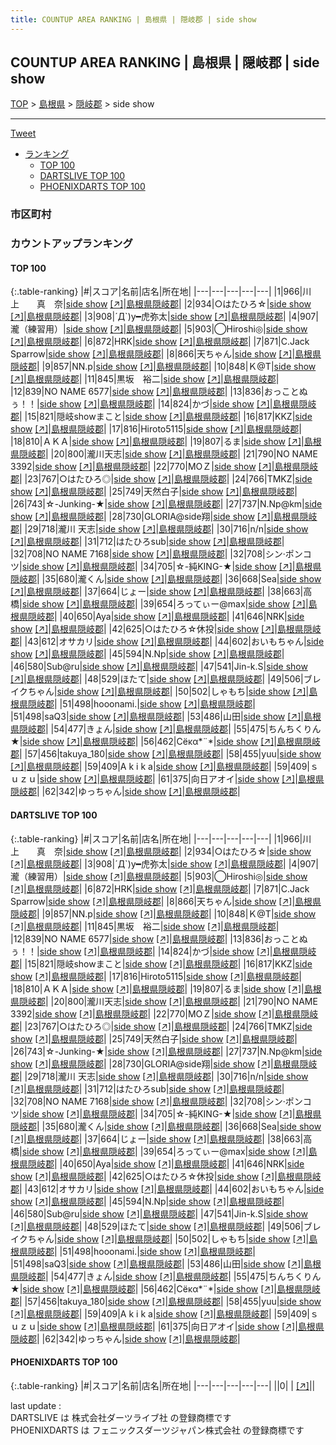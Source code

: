```yaml
---
title: COUNTUP AREA RANKING | 島根県 | 隠岐郡 | side show
---
```

## COUNTUP AREA RANKING | 島根県 | 隠岐郡 | side show

[TOP](/darts/rank/) > [島根県](/darts/rank/島根県/) > [隠岐郡](/darts/rank/島根県/隠岐郡/) > side show

___

<a href="https://twitter.com/share?ref_src=twsrc%5Etfw" data-text="COUNTUP AREA RANKING | 島根県隠岐郡side show" class="twitter-share-button" data-hashtags="DARTSLIVE,PHOENIXDARTS,darts,ダーツ" data-show-count="false">Tweet</a>

* [ランキング](#カウントアップランキング)
    * [TOP 100](#top-100)
    * [DARTSLIVE TOP 100](#dartslive-top-100)
    * [PHOENIXDARTS TOP 100](#phoenixdarts-top-100)

### 市区町村

<ul>

</ul>

### カウントアップランキング

#### TOP 100



{:.table-ranking}
|#|スコア|名前|店名|所在地|
|---|---|---|---|---|
|1|966|<span class="rank-name-dl">川　上　　真　奈</span>|<a href="/darts/rank/shops/af23e2fb48ed30c1790ab824ce8730e5.html">side show</a> <a href="https://search.dartslive.com/jp/shop/af23e2fb48ed30c1790ab824ce8730e5">[↗]</a>|<a href="/darts/rank/島根県/隠岐郡">島根県隠岐郡</a>|
|2|934|<span class="rank-name-dl">○はたひろ☆</span>|<a href="/darts/rank/shops/af23e2fb48ed30c1790ab824ce8730e5.html">side show</a> <a href="https://search.dartslive.com/jp/shop/af23e2fb48ed30c1790ab824ce8730e5">[↗]</a>|<a href="/darts/rank/島根県/隠岐郡">島根県隠岐郡</a>|
|3|908|<span class="rank-name-dl">´Д`)y━虎弥太</span>|<a href="/darts/rank/shops/af23e2fb48ed30c1790ab824ce8730e5.html">side show</a> <a href="https://search.dartslive.com/jp/shop/af23e2fb48ed30c1790ab824ce8730e5">[↗]</a>|<a href="/darts/rank/島根県/隠岐郡">島根県隠岐郡</a>|
|4|907|<span class="rank-name-dl">瀧（練習用）</span>|<a href="/darts/rank/shops/af23e2fb48ed30c1790ab824ce8730e5.html">side show</a> <a href="https://search.dartslive.com/jp/shop/af23e2fb48ed30c1790ab824ce8730e5">[↗]</a>|<a href="/darts/rank/島根県/隠岐郡">島根県隠岐郡</a>|
|5|903|<span class="rank-name-dl">◯Hiroshi◎</span>|<a href="/darts/rank/shops/af23e2fb48ed30c1790ab824ce8730e5.html">side show</a> <a href="https://search.dartslive.com/jp/shop/af23e2fb48ed30c1790ab824ce8730e5">[↗]</a>|<a href="/darts/rank/島根県/隠岐郡">島根県隠岐郡</a>|
|6|872|<span class="rank-name-dl">HRK</span>|<a href="/darts/rank/shops/af23e2fb48ed30c1790ab824ce8730e5.html">side show</a> <a href="https://search.dartslive.com/jp/shop/af23e2fb48ed30c1790ab824ce8730e5">[↗]</a>|<a href="/darts/rank/島根県/隠岐郡">島根県隠岐郡</a>|
|7|871|<span class="rank-name-dl">C.Jack Sparrow</span>|<a href="/darts/rank/shops/af23e2fb48ed30c1790ab824ce8730e5.html">side show</a> <a href="https://search.dartslive.com/jp/shop/af23e2fb48ed30c1790ab824ce8730e5">[↗]</a>|<a href="/darts/rank/島根県/隠岐郡">島根県隠岐郡</a>|
|8|866|<span class="rank-name-dl">天ちゃん</span>|<a href="/darts/rank/shops/af23e2fb48ed30c1790ab824ce8730e5.html">side show</a> <a href="https://search.dartslive.com/jp/shop/af23e2fb48ed30c1790ab824ce8730e5">[↗]</a>|<a href="/darts/rank/島根県/隠岐郡">島根県隠岐郡</a>|
|9|857|<span class="rank-name-dl">NN.p</span>|<a href="/darts/rank/shops/af23e2fb48ed30c1790ab824ce8730e5.html">side show</a> <a href="https://search.dartslive.com/jp/shop/af23e2fb48ed30c1790ab824ce8730e5">[↗]</a>|<a href="/darts/rank/島根県/隠岐郡">島根県隠岐郡</a>|
|10|848|<span class="rank-name-dl">Ｋ@T</span>|<a href="/darts/rank/shops/af23e2fb48ed30c1790ab824ce8730e5.html">side show</a> <a href="https://search.dartslive.com/jp/shop/af23e2fb48ed30c1790ab824ce8730e5">[↗]</a>|<a href="/darts/rank/島根県/隠岐郡">島根県隠岐郡</a>|
|11|845|<span class="rank-name-dl">黒坂　裕二</span>|<a href="/darts/rank/shops/af23e2fb48ed30c1790ab824ce8730e5.html">side show</a> <a href="https://search.dartslive.com/jp/shop/af23e2fb48ed30c1790ab824ce8730e5">[↗]</a>|<a href="/darts/rank/島根県/隠岐郡">島根県隠岐郡</a>|
|12|839|<span class="rank-name-dl">NO NAME 6577</span>|<a href="/darts/rank/shops/af23e2fb48ed30c1790ab824ce8730e5.html">side show</a> <a href="https://search.dartslive.com/jp/shop/af23e2fb48ed30c1790ab824ce8730e5">[↗]</a>|<a href="/darts/rank/島根県/隠岐郡">島根県隠岐郡</a>|
|13|836|<span class="rank-name-dl">おっことぬぅ！！</span>|<a href="/darts/rank/shops/af23e2fb48ed30c1790ab824ce8730e5.html">side show</a> <a href="https://search.dartslive.com/jp/shop/af23e2fb48ed30c1790ab824ce8730e5">[↗]</a>|<a href="/darts/rank/島根県/隠岐郡">島根県隠岐郡</a>|
|14|824|<span class="rank-name-dl">かづ</span>|<a href="/darts/rank/shops/af23e2fb48ed30c1790ab824ce8730e5.html">side show</a> <a href="https://search.dartslive.com/jp/shop/af23e2fb48ed30c1790ab824ce8730e5">[↗]</a>|<a href="/darts/rank/島根県/隠岐郡">島根県隠岐郡</a>|
|15|821|<span class="rank-name-dl">隠岐showまこと</span>|<a href="/darts/rank/shops/af23e2fb48ed30c1790ab824ce8730e5.html">side show</a> <a href="https://search.dartslive.com/jp/shop/af23e2fb48ed30c1790ab824ce8730e5">[↗]</a>|<a href="/darts/rank/島根県/隠岐郡">島根県隠岐郡</a>|
|16|817|<span class="rank-name-dl">KKZ</span>|<a href="/darts/rank/shops/af23e2fb48ed30c1790ab824ce8730e5.html">side show</a> <a href="https://search.dartslive.com/jp/shop/af23e2fb48ed30c1790ab824ce8730e5">[↗]</a>|<a href="/darts/rank/島根県/隠岐郡">島根県隠岐郡</a>|
|17|816|<span class="rank-name-dl">Hiroto5115</span>|<a href="/darts/rank/shops/af23e2fb48ed30c1790ab824ce8730e5.html">side show</a> <a href="https://search.dartslive.com/jp/shop/af23e2fb48ed30c1790ab824ce8730e5">[↗]</a>|<a href="/darts/rank/島根県/隠岐郡">島根県隠岐郡</a>|
|18|810|<span class="rank-name-dl">ＡＫＡ</span>|<a href="/darts/rank/shops/af23e2fb48ed30c1790ab824ce8730e5.html">side show</a> <a href="https://search.dartslive.com/jp/shop/af23e2fb48ed30c1790ab824ce8730e5">[↗]</a>|<a href="/darts/rank/島根県/隠岐郡">島根県隠岐郡</a>|
|19|807|<span class="rank-name-dl">るま</span>|<a href="/darts/rank/shops/af23e2fb48ed30c1790ab824ce8730e5.html">side show</a> <a href="https://search.dartslive.com/jp/shop/af23e2fb48ed30c1790ab824ce8730e5">[↗]</a>|<a href="/darts/rank/島根県/隠岐郡">島根県隠岐郡</a>|
|20|800|<span class="rank-name-dl">瀧川天志</span>|<a href="/darts/rank/shops/af23e2fb48ed30c1790ab824ce8730e5.html">side show</a> <a href="https://search.dartslive.com/jp/shop/af23e2fb48ed30c1790ab824ce8730e5">[↗]</a>|<a href="/darts/rank/島根県/隠岐郡">島根県隠岐郡</a>|
|21|790|<span class="rank-name-dl">NO NAME 3392</span>|<a href="/darts/rank/shops/af23e2fb48ed30c1790ab824ce8730e5.html">side show</a> <a href="https://search.dartslive.com/jp/shop/af23e2fb48ed30c1790ab824ce8730e5">[↗]</a>|<a href="/darts/rank/島根県/隠岐郡">島根県隠岐郡</a>|
|22|770|<span class="rank-name-dl">MOＺ</span>|<a href="/darts/rank/shops/af23e2fb48ed30c1790ab824ce8730e5.html">side show</a> <a href="https://search.dartslive.com/jp/shop/af23e2fb48ed30c1790ab824ce8730e5">[↗]</a>|<a href="/darts/rank/島根県/隠岐郡">島根県隠岐郡</a>|
|23|767|<span class="rank-name-dl">○はたひろ◎</span>|<a href="/darts/rank/shops/af23e2fb48ed30c1790ab824ce8730e5.html">side show</a> <a href="https://search.dartslive.com/jp/shop/af23e2fb48ed30c1790ab824ce8730e5">[↗]</a>|<a href="/darts/rank/島根県/隠岐郡">島根県隠岐郡</a>|
|24|766|<span class="rank-name-dl">TMKZ</span>|<a href="/darts/rank/shops/af23e2fb48ed30c1790ab824ce8730e5.html">side show</a> <a href="https://search.dartslive.com/jp/shop/af23e2fb48ed30c1790ab824ce8730e5">[↗]</a>|<a href="/darts/rank/島根県/隠岐郡">島根県隠岐郡</a>|
|25|749|<span class="rank-name-dl">天然白子</span>|<a href="/darts/rank/shops/af23e2fb48ed30c1790ab824ce8730e5.html">side show</a> <a href="https://search.dartslive.com/jp/shop/af23e2fb48ed30c1790ab824ce8730e5">[↗]</a>|<a href="/darts/rank/島根県/隠岐郡">島根県隠岐郡</a>|
|26|743|<span class="rank-name-dl">☆-Junking-★</span>|<a href="/darts/rank/shops/af23e2fb48ed30c1790ab824ce8730e5.html">side show</a> <a href="https://search.dartslive.com/jp/shop/af23e2fb48ed30c1790ab824ce8730e5">[↗]</a>|<a href="/darts/rank/島根県/隠岐郡">島根県隠岐郡</a>|
|27|737|<span class="rank-name-dl">N.Np@km</span>|<a href="/darts/rank/shops/af23e2fb48ed30c1790ab824ce8730e5.html">side show</a> <a href="https://search.dartslive.com/jp/shop/af23e2fb48ed30c1790ab824ce8730e5">[↗]</a>|<a href="/darts/rank/島根県/隠岐郡">島根県隠岐郡</a>|
|28|730|<span class="rank-name-dl">GLORIA@side翔</span>|<a href="/darts/rank/shops/af23e2fb48ed30c1790ab824ce8730e5.html">side show</a> <a href="https://search.dartslive.com/jp/shop/af23e2fb48ed30c1790ab824ce8730e5">[↗]</a>|<a href="/darts/rank/島根県/隠岐郡">島根県隠岐郡</a>|
|29|718|<span class="rank-name-dl">瀧川 天志</span>|<a href="/darts/rank/shops/af23e2fb48ed30c1790ab824ce8730e5.html">side show</a> <a href="https://search.dartslive.com/jp/shop/af23e2fb48ed30c1790ab824ce8730e5">[↗]</a>|<a href="/darts/rank/島根県/隠岐郡">島根県隠岐郡</a>|
|30|716|<span class="rank-name-dl">n/n</span>|<a href="/darts/rank/shops/af23e2fb48ed30c1790ab824ce8730e5.html">side show</a> <a href="https://search.dartslive.com/jp/shop/af23e2fb48ed30c1790ab824ce8730e5">[↗]</a>|<a href="/darts/rank/島根県/隠岐郡">島根県隠岐郡</a>|
|31|712|<span class="rank-name-dl">はたひろsub</span>|<a href="/darts/rank/shops/af23e2fb48ed30c1790ab824ce8730e5.html">side show</a> <a href="https://search.dartslive.com/jp/shop/af23e2fb48ed30c1790ab824ce8730e5">[↗]</a>|<a href="/darts/rank/島根県/隠岐郡">島根県隠岐郡</a>|
|32|708|<span class="rank-name-dl">NO NAME 7168</span>|<a href="/darts/rank/shops/af23e2fb48ed30c1790ab824ce8730e5.html">side show</a> <a href="https://search.dartslive.com/jp/shop/af23e2fb48ed30c1790ab824ce8730e5">[↗]</a>|<a href="/darts/rank/島根県/隠岐郡">島根県隠岐郡</a>|
|32|708|<span class="rank-name-dl">シン·ポンコツ</span>|<a href="/darts/rank/shops/af23e2fb48ed30c1790ab824ce8730e5.html">side show</a> <a href="https://search.dartslive.com/jp/shop/af23e2fb48ed30c1790ab824ce8730e5">[↗]</a>|<a href="/darts/rank/島根県/隠岐郡">島根県隠岐郡</a>|
|34|705|<span class="rank-name-dl">☆-純KING-★</span>|<a href="/darts/rank/shops/af23e2fb48ed30c1790ab824ce8730e5.html">side show</a> <a href="https://search.dartslive.com/jp/shop/af23e2fb48ed30c1790ab824ce8730e5">[↗]</a>|<a href="/darts/rank/島根県/隠岐郡">島根県隠岐郡</a>|
|35|680|<span class="rank-name-dl">瀧くん</span>|<a href="/darts/rank/shops/af23e2fb48ed30c1790ab824ce8730e5.html">side show</a> <a href="https://search.dartslive.com/jp/shop/af23e2fb48ed30c1790ab824ce8730e5">[↗]</a>|<a href="/darts/rank/島根県/隠岐郡">島根県隠岐郡</a>|
|36|668|<span class="rank-name-dl">Sea</span>|<a href="/darts/rank/shops/af23e2fb48ed30c1790ab824ce8730e5.html">side show</a> <a href="https://search.dartslive.com/jp/shop/af23e2fb48ed30c1790ab824ce8730e5">[↗]</a>|<a href="/darts/rank/島根県/隠岐郡">島根県隠岐郡</a>|
|37|664|<span class="rank-name-dl">じょー</span>|<a href="/darts/rank/shops/af23e2fb48ed30c1790ab824ce8730e5.html">side show</a> <a href="https://search.dartslive.com/jp/shop/af23e2fb48ed30c1790ab824ce8730e5">[↗]</a>|<a href="/darts/rank/島根県/隠岐郡">島根県隠岐郡</a>|
|38|663|<span class="rank-name-dl">高橋</span>|<a href="/darts/rank/shops/af23e2fb48ed30c1790ab824ce8730e5.html">side show</a> <a href="https://search.dartslive.com/jp/shop/af23e2fb48ed30c1790ab824ce8730e5">[↗]</a>|<a href="/darts/rank/島根県/隠岐郡">島根県隠岐郡</a>|
|39|654|<span class="rank-name-dl">ろってぃー@max</span>|<a href="/darts/rank/shops/af23e2fb48ed30c1790ab824ce8730e5.html">side show</a> <a href="https://search.dartslive.com/jp/shop/af23e2fb48ed30c1790ab824ce8730e5">[↗]</a>|<a href="/darts/rank/島根県/隠岐郡">島根県隠岐郡</a>|
|40|650|<span class="rank-name-dl">Aya</span>|<a href="/darts/rank/shops/af23e2fb48ed30c1790ab824ce8730e5.html">side show</a> <a href="https://search.dartslive.com/jp/shop/af23e2fb48ed30c1790ab824ce8730e5">[↗]</a>|<a href="/darts/rank/島根県/隠岐郡">島根県隠岐郡</a>|
|41|646|<span class="rank-name-dl">NRK</span>|<a href="/darts/rank/shops/af23e2fb48ed30c1790ab824ce8730e5.html">side show</a> <a href="https://search.dartslive.com/jp/shop/af23e2fb48ed30c1790ab824ce8730e5">[↗]</a>|<a href="/darts/rank/島根県/隠岐郡">島根県隠岐郡</a>|
|42|625|<span class="rank-name-dl">○はたひろ☆休投</span>|<a href="/darts/rank/shops/af23e2fb48ed30c1790ab824ce8730e5.html">side show</a> <a href="https://search.dartslive.com/jp/shop/af23e2fb48ed30c1790ab824ce8730e5">[↗]</a>|<a href="/darts/rank/島根県/隠岐郡">島根県隠岐郡</a>|
|43|612|<span class="rank-name-dl">オサカリ</span>|<a href="/darts/rank/shops/af23e2fb48ed30c1790ab824ce8730e5.html">side show</a> <a href="https://search.dartslive.com/jp/shop/af23e2fb48ed30c1790ab824ce8730e5">[↗]</a>|<a href="/darts/rank/島根県/隠岐郡">島根県隠岐郡</a>|
|44|602|<span class="rank-name-dl">おいもちゃん</span>|<a href="/darts/rank/shops/af23e2fb48ed30c1790ab824ce8730e5.html">side show</a> <a href="https://search.dartslive.com/jp/shop/af23e2fb48ed30c1790ab824ce8730e5">[↗]</a>|<a href="/darts/rank/島根県/隠岐郡">島根県隠岐郡</a>|
|45|594|<span class="rank-name-dl">N.Np</span>|<a href="/darts/rank/shops/af23e2fb48ed30c1790ab824ce8730e5.html">side show</a> <a href="https://search.dartslive.com/jp/shop/af23e2fb48ed30c1790ab824ce8730e5">[↗]</a>|<a href="/darts/rank/島根県/隠岐郡">島根県隠岐郡</a>|
|46|580|<span class="rank-name-dl">Sub@ru</span>|<a href="/darts/rank/shops/af23e2fb48ed30c1790ab824ce8730e5.html">side show</a> <a href="https://search.dartslive.com/jp/shop/af23e2fb48ed30c1790ab824ce8730e5">[↗]</a>|<a href="/darts/rank/島根県/隠岐郡">島根県隠岐郡</a>|
|47|541|<span class="rank-name-dl">Jin-k.S</span>|<a href="/darts/rank/shops/af23e2fb48ed30c1790ab824ce8730e5.html">side show</a> <a href="https://search.dartslive.com/jp/shop/af23e2fb48ed30c1790ab824ce8730e5">[↗]</a>|<a href="/darts/rank/島根県/隠岐郡">島根県隠岐郡</a>|
|48|529|<span class="rank-name-dl">ほたて</span>|<a href="/darts/rank/shops/af23e2fb48ed30c1790ab824ce8730e5.html">side show</a> <a href="https://search.dartslive.com/jp/shop/af23e2fb48ed30c1790ab824ce8730e5">[↗]</a>|<a href="/darts/rank/島根県/隠岐郡">島根県隠岐郡</a>|
|49|506|<span class="rank-name-dl">ブレイクちゃん</span>|<a href="/darts/rank/shops/af23e2fb48ed30c1790ab824ce8730e5.html">side show</a> <a href="https://search.dartslive.com/jp/shop/af23e2fb48ed30c1790ab824ce8730e5">[↗]</a>|<a href="/darts/rank/島根県/隠岐郡">島根県隠岐郡</a>|
|50|502|<span class="rank-name-dl">しゃもち</span>|<a href="/darts/rank/shops/af23e2fb48ed30c1790ab824ce8730e5.html">side show</a> <a href="https://search.dartslive.com/jp/shop/af23e2fb48ed30c1790ab824ce8730e5">[↗]</a>|<a href="/darts/rank/島根県/隠岐郡">島根県隠岐郡</a>|
|51|498|<span class="rank-name-dl">hooonami.</span>|<a href="/darts/rank/shops/af23e2fb48ed30c1790ab824ce8730e5.html">side show</a> <a href="https://search.dartslive.com/jp/shop/af23e2fb48ed30c1790ab824ce8730e5">[↗]</a>|<a href="/darts/rank/島根県/隠岐郡">島根県隠岐郡</a>|
|51|498|<span class="rank-name-dl">saQ3</span>|<a href="/darts/rank/shops/af23e2fb48ed30c1790ab824ce8730e5.html">side show</a> <a href="https://search.dartslive.com/jp/shop/af23e2fb48ed30c1790ab824ce8730e5">[↗]</a>|<a href="/darts/rank/島根県/隠岐郡">島根県隠岐郡</a>|
|53|486|<span class="rank-name-dl">山田</span>|<a href="/darts/rank/shops/af23e2fb48ed30c1790ab824ce8730e5.html">side show</a> <a href="https://search.dartslive.com/jp/shop/af23e2fb48ed30c1790ab824ce8730e5">[↗]</a>|<a href="/darts/rank/島根県/隠岐郡">島根県隠岐郡</a>|
|54|477|<span class="rank-name-dl">きょん</span>|<a href="/darts/rank/shops/af23e2fb48ed30c1790ab824ce8730e5.html">side show</a> <a href="https://search.dartslive.com/jp/shop/af23e2fb48ed30c1790ab824ce8730e5">[↗]</a>|<a href="/darts/rank/島根県/隠岐郡">島根県隠岐郡</a>|
|55|475|<span class="rank-name-dl">ちんちくりん★</span>|<a href="/darts/rank/shops/af23e2fb48ed30c1790ab824ce8730e5.html">side show</a> <a href="https://search.dartslive.com/jp/shop/af23e2fb48ed30c1790ab824ce8730e5">[↗]</a>|<a href="/darts/rank/島根県/隠岐郡">島根県隠岐郡</a>|
|56|462|<span class="rank-name-dl">Сёκα*¨*</span>|<a href="/darts/rank/shops/af23e2fb48ed30c1790ab824ce8730e5.html">side show</a> <a href="https://search.dartslive.com/jp/shop/af23e2fb48ed30c1790ab824ce8730e5">[↗]</a>|<a href="/darts/rank/島根県/隠岐郡">島根県隠岐郡</a>|
|57|456|<span class="rank-name-dl">takuya_180</span>|<a href="/darts/rank/shops/af23e2fb48ed30c1790ab824ce8730e5.html">side show</a> <a href="https://search.dartslive.com/jp/shop/af23e2fb48ed30c1790ab824ce8730e5">[↗]</a>|<a href="/darts/rank/島根県/隠岐郡">島根県隠岐郡</a>|
|58|455|<span class="rank-name-dl">yuu</span>|<a href="/darts/rank/shops/af23e2fb48ed30c1790ab824ce8730e5.html">side show</a> <a href="https://search.dartslive.com/jp/shop/af23e2fb48ed30c1790ab824ce8730e5">[↗]</a>|<a href="/darts/rank/島根県/隠岐郡">島根県隠岐郡</a>|
|59|409|<span class="rank-name-dl">A k i k a</span>|<a href="/darts/rank/shops/af23e2fb48ed30c1790ab824ce8730e5.html">side show</a> <a href="https://search.dartslive.com/jp/shop/af23e2fb48ed30c1790ab824ce8730e5">[↗]</a>|<a href="/darts/rank/島根県/隠岐郡">島根県隠岐郡</a>|
|59|409|<span class="rank-name-dl">ｓｕｚｕ</span>|<a href="/darts/rank/shops/af23e2fb48ed30c1790ab824ce8730e5.html">side show</a> <a href="https://search.dartslive.com/jp/shop/af23e2fb48ed30c1790ab824ce8730e5">[↗]</a>|<a href="/darts/rank/島根県/隠岐郡">島根県隠岐郡</a>|
|61|375|<span class="rank-name-dl">向日アオイ</span>|<a href="/darts/rank/shops/af23e2fb48ed30c1790ab824ce8730e5.html">side show</a> <a href="https://search.dartslive.com/jp/shop/af23e2fb48ed30c1790ab824ce8730e5">[↗]</a>|<a href="/darts/rank/島根県/隠岐郡">島根県隠岐郡</a>|
|62|342|<span class="rank-name-dl">ゆっちゃん</span>|<a href="/darts/rank/shops/af23e2fb48ed30c1790ab824ce8730e5.html">side show</a> <a href="https://search.dartslive.com/jp/shop/af23e2fb48ed30c1790ab824ce8730e5">[↗]</a>|<a href="/darts/rank/島根県/隠岐郡">島根県隠岐郡</a>|


#### DARTSLIVE TOP 100



{:.table-ranking}
|#|スコア|名前|店名|所在地|
|---|---|---|---|---|
|1|966|<span class="rank-name-dl">川　上　　真　奈</span>|<a href="/darts/rank/shops/af23e2fb48ed30c1790ab824ce8730e5.html">side show</a> <a href="https://search.dartslive.com/jp/shop/af23e2fb48ed30c1790ab824ce8730e5">[↗]</a>|<a href="/darts/rank/島根県/隠岐郡">島根県隠岐郡</a>|
|2|934|<span class="rank-name-dl">○はたひろ☆</span>|<a href="/darts/rank/shops/af23e2fb48ed30c1790ab824ce8730e5.html">side show</a> <a href="https://search.dartslive.com/jp/shop/af23e2fb48ed30c1790ab824ce8730e5">[↗]</a>|<a href="/darts/rank/島根県/隠岐郡">島根県隠岐郡</a>|
|3|908|<span class="rank-name-dl">´Д`)y━虎弥太</span>|<a href="/darts/rank/shops/af23e2fb48ed30c1790ab824ce8730e5.html">side show</a> <a href="https://search.dartslive.com/jp/shop/af23e2fb48ed30c1790ab824ce8730e5">[↗]</a>|<a href="/darts/rank/島根県/隠岐郡">島根県隠岐郡</a>|
|4|907|<span class="rank-name-dl">瀧（練習用）</span>|<a href="/darts/rank/shops/af23e2fb48ed30c1790ab824ce8730e5.html">side show</a> <a href="https://search.dartslive.com/jp/shop/af23e2fb48ed30c1790ab824ce8730e5">[↗]</a>|<a href="/darts/rank/島根県/隠岐郡">島根県隠岐郡</a>|
|5|903|<span class="rank-name-dl">◯Hiroshi◎</span>|<a href="/darts/rank/shops/af23e2fb48ed30c1790ab824ce8730e5.html">side show</a> <a href="https://search.dartslive.com/jp/shop/af23e2fb48ed30c1790ab824ce8730e5">[↗]</a>|<a href="/darts/rank/島根県/隠岐郡">島根県隠岐郡</a>|
|6|872|<span class="rank-name-dl">HRK</span>|<a href="/darts/rank/shops/af23e2fb48ed30c1790ab824ce8730e5.html">side show</a> <a href="https://search.dartslive.com/jp/shop/af23e2fb48ed30c1790ab824ce8730e5">[↗]</a>|<a href="/darts/rank/島根県/隠岐郡">島根県隠岐郡</a>|
|7|871|<span class="rank-name-dl">C.Jack Sparrow</span>|<a href="/darts/rank/shops/af23e2fb48ed30c1790ab824ce8730e5.html">side show</a> <a href="https://search.dartslive.com/jp/shop/af23e2fb48ed30c1790ab824ce8730e5">[↗]</a>|<a href="/darts/rank/島根県/隠岐郡">島根県隠岐郡</a>|
|8|866|<span class="rank-name-dl">天ちゃん</span>|<a href="/darts/rank/shops/af23e2fb48ed30c1790ab824ce8730e5.html">side show</a> <a href="https://search.dartslive.com/jp/shop/af23e2fb48ed30c1790ab824ce8730e5">[↗]</a>|<a href="/darts/rank/島根県/隠岐郡">島根県隠岐郡</a>|
|9|857|<span class="rank-name-dl">NN.p</span>|<a href="/darts/rank/shops/af23e2fb48ed30c1790ab824ce8730e5.html">side show</a> <a href="https://search.dartslive.com/jp/shop/af23e2fb48ed30c1790ab824ce8730e5">[↗]</a>|<a href="/darts/rank/島根県/隠岐郡">島根県隠岐郡</a>|
|10|848|<span class="rank-name-dl">Ｋ@T</span>|<a href="/darts/rank/shops/af23e2fb48ed30c1790ab824ce8730e5.html">side show</a> <a href="https://search.dartslive.com/jp/shop/af23e2fb48ed30c1790ab824ce8730e5">[↗]</a>|<a href="/darts/rank/島根県/隠岐郡">島根県隠岐郡</a>|
|11|845|<span class="rank-name-dl">黒坂　裕二</span>|<a href="/darts/rank/shops/af23e2fb48ed30c1790ab824ce8730e5.html">side show</a> <a href="https://search.dartslive.com/jp/shop/af23e2fb48ed30c1790ab824ce8730e5">[↗]</a>|<a href="/darts/rank/島根県/隠岐郡">島根県隠岐郡</a>|
|12|839|<span class="rank-name-dl">NO NAME 6577</span>|<a href="/darts/rank/shops/af23e2fb48ed30c1790ab824ce8730e5.html">side show</a> <a href="https://search.dartslive.com/jp/shop/af23e2fb48ed30c1790ab824ce8730e5">[↗]</a>|<a href="/darts/rank/島根県/隠岐郡">島根県隠岐郡</a>|
|13|836|<span class="rank-name-dl">おっことぬぅ！！</span>|<a href="/darts/rank/shops/af23e2fb48ed30c1790ab824ce8730e5.html">side show</a> <a href="https://search.dartslive.com/jp/shop/af23e2fb48ed30c1790ab824ce8730e5">[↗]</a>|<a href="/darts/rank/島根県/隠岐郡">島根県隠岐郡</a>|
|14|824|<span class="rank-name-dl">かづ</span>|<a href="/darts/rank/shops/af23e2fb48ed30c1790ab824ce8730e5.html">side show</a> <a href="https://search.dartslive.com/jp/shop/af23e2fb48ed30c1790ab824ce8730e5">[↗]</a>|<a href="/darts/rank/島根県/隠岐郡">島根県隠岐郡</a>|
|15|821|<span class="rank-name-dl">隠岐showまこと</span>|<a href="/darts/rank/shops/af23e2fb48ed30c1790ab824ce8730e5.html">side show</a> <a href="https://search.dartslive.com/jp/shop/af23e2fb48ed30c1790ab824ce8730e5">[↗]</a>|<a href="/darts/rank/島根県/隠岐郡">島根県隠岐郡</a>|
|16|817|<span class="rank-name-dl">KKZ</span>|<a href="/darts/rank/shops/af23e2fb48ed30c1790ab824ce8730e5.html">side show</a> <a href="https://search.dartslive.com/jp/shop/af23e2fb48ed30c1790ab824ce8730e5">[↗]</a>|<a href="/darts/rank/島根県/隠岐郡">島根県隠岐郡</a>|
|17|816|<span class="rank-name-dl">Hiroto5115</span>|<a href="/darts/rank/shops/af23e2fb48ed30c1790ab824ce8730e5.html">side show</a> <a href="https://search.dartslive.com/jp/shop/af23e2fb48ed30c1790ab824ce8730e5">[↗]</a>|<a href="/darts/rank/島根県/隠岐郡">島根県隠岐郡</a>|
|18|810|<span class="rank-name-dl">ＡＫＡ</span>|<a href="/darts/rank/shops/af23e2fb48ed30c1790ab824ce8730e5.html">side show</a> <a href="https://search.dartslive.com/jp/shop/af23e2fb48ed30c1790ab824ce8730e5">[↗]</a>|<a href="/darts/rank/島根県/隠岐郡">島根県隠岐郡</a>|
|19|807|<span class="rank-name-dl">るま</span>|<a href="/darts/rank/shops/af23e2fb48ed30c1790ab824ce8730e5.html">side show</a> <a href="https://search.dartslive.com/jp/shop/af23e2fb48ed30c1790ab824ce8730e5">[↗]</a>|<a href="/darts/rank/島根県/隠岐郡">島根県隠岐郡</a>|
|20|800|<span class="rank-name-dl">瀧川天志</span>|<a href="/darts/rank/shops/af23e2fb48ed30c1790ab824ce8730e5.html">side show</a> <a href="https://search.dartslive.com/jp/shop/af23e2fb48ed30c1790ab824ce8730e5">[↗]</a>|<a href="/darts/rank/島根県/隠岐郡">島根県隠岐郡</a>|
|21|790|<span class="rank-name-dl">NO NAME 3392</span>|<a href="/darts/rank/shops/af23e2fb48ed30c1790ab824ce8730e5.html">side show</a> <a href="https://search.dartslive.com/jp/shop/af23e2fb48ed30c1790ab824ce8730e5">[↗]</a>|<a href="/darts/rank/島根県/隠岐郡">島根県隠岐郡</a>|
|22|770|<span class="rank-name-dl">MOＺ</span>|<a href="/darts/rank/shops/af23e2fb48ed30c1790ab824ce8730e5.html">side show</a> <a href="https://search.dartslive.com/jp/shop/af23e2fb48ed30c1790ab824ce8730e5">[↗]</a>|<a href="/darts/rank/島根県/隠岐郡">島根県隠岐郡</a>|
|23|767|<span class="rank-name-dl">○はたひろ◎</span>|<a href="/darts/rank/shops/af23e2fb48ed30c1790ab824ce8730e5.html">side show</a> <a href="https://search.dartslive.com/jp/shop/af23e2fb48ed30c1790ab824ce8730e5">[↗]</a>|<a href="/darts/rank/島根県/隠岐郡">島根県隠岐郡</a>|
|24|766|<span class="rank-name-dl">TMKZ</span>|<a href="/darts/rank/shops/af23e2fb48ed30c1790ab824ce8730e5.html">side show</a> <a href="https://search.dartslive.com/jp/shop/af23e2fb48ed30c1790ab824ce8730e5">[↗]</a>|<a href="/darts/rank/島根県/隠岐郡">島根県隠岐郡</a>|
|25|749|<span class="rank-name-dl">天然白子</span>|<a href="/darts/rank/shops/af23e2fb48ed30c1790ab824ce8730e5.html">side show</a> <a href="https://search.dartslive.com/jp/shop/af23e2fb48ed30c1790ab824ce8730e5">[↗]</a>|<a href="/darts/rank/島根県/隠岐郡">島根県隠岐郡</a>|
|26|743|<span class="rank-name-dl">☆-Junking-★</span>|<a href="/darts/rank/shops/af23e2fb48ed30c1790ab824ce8730e5.html">side show</a> <a href="https://search.dartslive.com/jp/shop/af23e2fb48ed30c1790ab824ce8730e5">[↗]</a>|<a href="/darts/rank/島根県/隠岐郡">島根県隠岐郡</a>|
|27|737|<span class="rank-name-dl">N.Np@km</span>|<a href="/darts/rank/shops/af23e2fb48ed30c1790ab824ce8730e5.html">side show</a> <a href="https://search.dartslive.com/jp/shop/af23e2fb48ed30c1790ab824ce8730e5">[↗]</a>|<a href="/darts/rank/島根県/隠岐郡">島根県隠岐郡</a>|
|28|730|<span class="rank-name-dl">GLORIA@side翔</span>|<a href="/darts/rank/shops/af23e2fb48ed30c1790ab824ce8730e5.html">side show</a> <a href="https://search.dartslive.com/jp/shop/af23e2fb48ed30c1790ab824ce8730e5">[↗]</a>|<a href="/darts/rank/島根県/隠岐郡">島根県隠岐郡</a>|
|29|718|<span class="rank-name-dl">瀧川 天志</span>|<a href="/darts/rank/shops/af23e2fb48ed30c1790ab824ce8730e5.html">side show</a> <a href="https://search.dartslive.com/jp/shop/af23e2fb48ed30c1790ab824ce8730e5">[↗]</a>|<a href="/darts/rank/島根県/隠岐郡">島根県隠岐郡</a>|
|30|716|<span class="rank-name-dl">n/n</span>|<a href="/darts/rank/shops/af23e2fb48ed30c1790ab824ce8730e5.html">side show</a> <a href="https://search.dartslive.com/jp/shop/af23e2fb48ed30c1790ab824ce8730e5">[↗]</a>|<a href="/darts/rank/島根県/隠岐郡">島根県隠岐郡</a>|
|31|712|<span class="rank-name-dl">はたひろsub</span>|<a href="/darts/rank/shops/af23e2fb48ed30c1790ab824ce8730e5.html">side show</a> <a href="https://search.dartslive.com/jp/shop/af23e2fb48ed30c1790ab824ce8730e5">[↗]</a>|<a href="/darts/rank/島根県/隠岐郡">島根県隠岐郡</a>|
|32|708|<span class="rank-name-dl">NO NAME 7168</span>|<a href="/darts/rank/shops/af23e2fb48ed30c1790ab824ce8730e5.html">side show</a> <a href="https://search.dartslive.com/jp/shop/af23e2fb48ed30c1790ab824ce8730e5">[↗]</a>|<a href="/darts/rank/島根県/隠岐郡">島根県隠岐郡</a>|
|32|708|<span class="rank-name-dl">シン·ポンコツ</span>|<a href="/darts/rank/shops/af23e2fb48ed30c1790ab824ce8730e5.html">side show</a> <a href="https://search.dartslive.com/jp/shop/af23e2fb48ed30c1790ab824ce8730e5">[↗]</a>|<a href="/darts/rank/島根県/隠岐郡">島根県隠岐郡</a>|
|34|705|<span class="rank-name-dl">☆-純KING-★</span>|<a href="/darts/rank/shops/af23e2fb48ed30c1790ab824ce8730e5.html">side show</a> <a href="https://search.dartslive.com/jp/shop/af23e2fb48ed30c1790ab824ce8730e5">[↗]</a>|<a href="/darts/rank/島根県/隠岐郡">島根県隠岐郡</a>|
|35|680|<span class="rank-name-dl">瀧くん</span>|<a href="/darts/rank/shops/af23e2fb48ed30c1790ab824ce8730e5.html">side show</a> <a href="https://search.dartslive.com/jp/shop/af23e2fb48ed30c1790ab824ce8730e5">[↗]</a>|<a href="/darts/rank/島根県/隠岐郡">島根県隠岐郡</a>|
|36|668|<span class="rank-name-dl">Sea</span>|<a href="/darts/rank/shops/af23e2fb48ed30c1790ab824ce8730e5.html">side show</a> <a href="https://search.dartslive.com/jp/shop/af23e2fb48ed30c1790ab824ce8730e5">[↗]</a>|<a href="/darts/rank/島根県/隠岐郡">島根県隠岐郡</a>|
|37|664|<span class="rank-name-dl">じょー</span>|<a href="/darts/rank/shops/af23e2fb48ed30c1790ab824ce8730e5.html">side show</a> <a href="https://search.dartslive.com/jp/shop/af23e2fb48ed30c1790ab824ce8730e5">[↗]</a>|<a href="/darts/rank/島根県/隠岐郡">島根県隠岐郡</a>|
|38|663|<span class="rank-name-dl">高橋</span>|<a href="/darts/rank/shops/af23e2fb48ed30c1790ab824ce8730e5.html">side show</a> <a href="https://search.dartslive.com/jp/shop/af23e2fb48ed30c1790ab824ce8730e5">[↗]</a>|<a href="/darts/rank/島根県/隠岐郡">島根県隠岐郡</a>|
|39|654|<span class="rank-name-dl">ろってぃー@max</span>|<a href="/darts/rank/shops/af23e2fb48ed30c1790ab824ce8730e5.html">side show</a> <a href="https://search.dartslive.com/jp/shop/af23e2fb48ed30c1790ab824ce8730e5">[↗]</a>|<a href="/darts/rank/島根県/隠岐郡">島根県隠岐郡</a>|
|40|650|<span class="rank-name-dl">Aya</span>|<a href="/darts/rank/shops/af23e2fb48ed30c1790ab824ce8730e5.html">side show</a> <a href="https://search.dartslive.com/jp/shop/af23e2fb48ed30c1790ab824ce8730e5">[↗]</a>|<a href="/darts/rank/島根県/隠岐郡">島根県隠岐郡</a>|
|41|646|<span class="rank-name-dl">NRK</span>|<a href="/darts/rank/shops/af23e2fb48ed30c1790ab824ce8730e5.html">side show</a> <a href="https://search.dartslive.com/jp/shop/af23e2fb48ed30c1790ab824ce8730e5">[↗]</a>|<a href="/darts/rank/島根県/隠岐郡">島根県隠岐郡</a>|
|42|625|<span class="rank-name-dl">○はたひろ☆休投</span>|<a href="/darts/rank/shops/af23e2fb48ed30c1790ab824ce8730e5.html">side show</a> <a href="https://search.dartslive.com/jp/shop/af23e2fb48ed30c1790ab824ce8730e5">[↗]</a>|<a href="/darts/rank/島根県/隠岐郡">島根県隠岐郡</a>|
|43|612|<span class="rank-name-dl">オサカリ</span>|<a href="/darts/rank/shops/af23e2fb48ed30c1790ab824ce8730e5.html">side show</a> <a href="https://search.dartslive.com/jp/shop/af23e2fb48ed30c1790ab824ce8730e5">[↗]</a>|<a href="/darts/rank/島根県/隠岐郡">島根県隠岐郡</a>|
|44|602|<span class="rank-name-dl">おいもちゃん</span>|<a href="/darts/rank/shops/af23e2fb48ed30c1790ab824ce8730e5.html">side show</a> <a href="https://search.dartslive.com/jp/shop/af23e2fb48ed30c1790ab824ce8730e5">[↗]</a>|<a href="/darts/rank/島根県/隠岐郡">島根県隠岐郡</a>|
|45|594|<span class="rank-name-dl">N.Np</span>|<a href="/darts/rank/shops/af23e2fb48ed30c1790ab824ce8730e5.html">side show</a> <a href="https://search.dartslive.com/jp/shop/af23e2fb48ed30c1790ab824ce8730e5">[↗]</a>|<a href="/darts/rank/島根県/隠岐郡">島根県隠岐郡</a>|
|46|580|<span class="rank-name-dl">Sub@ru</span>|<a href="/darts/rank/shops/af23e2fb48ed30c1790ab824ce8730e5.html">side show</a> <a href="https://search.dartslive.com/jp/shop/af23e2fb48ed30c1790ab824ce8730e5">[↗]</a>|<a href="/darts/rank/島根県/隠岐郡">島根県隠岐郡</a>|
|47|541|<span class="rank-name-dl">Jin-k.S</span>|<a href="/darts/rank/shops/af23e2fb48ed30c1790ab824ce8730e5.html">side show</a> <a href="https://search.dartslive.com/jp/shop/af23e2fb48ed30c1790ab824ce8730e5">[↗]</a>|<a href="/darts/rank/島根県/隠岐郡">島根県隠岐郡</a>|
|48|529|<span class="rank-name-dl">ほたて</span>|<a href="/darts/rank/shops/af23e2fb48ed30c1790ab824ce8730e5.html">side show</a> <a href="https://search.dartslive.com/jp/shop/af23e2fb48ed30c1790ab824ce8730e5">[↗]</a>|<a href="/darts/rank/島根県/隠岐郡">島根県隠岐郡</a>|
|49|506|<span class="rank-name-dl">ブレイクちゃん</span>|<a href="/darts/rank/shops/af23e2fb48ed30c1790ab824ce8730e5.html">side show</a> <a href="https://search.dartslive.com/jp/shop/af23e2fb48ed30c1790ab824ce8730e5">[↗]</a>|<a href="/darts/rank/島根県/隠岐郡">島根県隠岐郡</a>|
|50|502|<span class="rank-name-dl">しゃもち</span>|<a href="/darts/rank/shops/af23e2fb48ed30c1790ab824ce8730e5.html">side show</a> <a href="https://search.dartslive.com/jp/shop/af23e2fb48ed30c1790ab824ce8730e5">[↗]</a>|<a href="/darts/rank/島根県/隠岐郡">島根県隠岐郡</a>|
|51|498|<span class="rank-name-dl">hooonami.</span>|<a href="/darts/rank/shops/af23e2fb48ed30c1790ab824ce8730e5.html">side show</a> <a href="https://search.dartslive.com/jp/shop/af23e2fb48ed30c1790ab824ce8730e5">[↗]</a>|<a href="/darts/rank/島根県/隠岐郡">島根県隠岐郡</a>|
|51|498|<span class="rank-name-dl">saQ3</span>|<a href="/darts/rank/shops/af23e2fb48ed30c1790ab824ce8730e5.html">side show</a> <a href="https://search.dartslive.com/jp/shop/af23e2fb48ed30c1790ab824ce8730e5">[↗]</a>|<a href="/darts/rank/島根県/隠岐郡">島根県隠岐郡</a>|
|53|486|<span class="rank-name-dl">山田</span>|<a href="/darts/rank/shops/af23e2fb48ed30c1790ab824ce8730e5.html">side show</a> <a href="https://search.dartslive.com/jp/shop/af23e2fb48ed30c1790ab824ce8730e5">[↗]</a>|<a href="/darts/rank/島根県/隠岐郡">島根県隠岐郡</a>|
|54|477|<span class="rank-name-dl">きょん</span>|<a href="/darts/rank/shops/af23e2fb48ed30c1790ab824ce8730e5.html">side show</a> <a href="https://search.dartslive.com/jp/shop/af23e2fb48ed30c1790ab824ce8730e5">[↗]</a>|<a href="/darts/rank/島根県/隠岐郡">島根県隠岐郡</a>|
|55|475|<span class="rank-name-dl">ちんちくりん★</span>|<a href="/darts/rank/shops/af23e2fb48ed30c1790ab824ce8730e5.html">side show</a> <a href="https://search.dartslive.com/jp/shop/af23e2fb48ed30c1790ab824ce8730e5">[↗]</a>|<a href="/darts/rank/島根県/隠岐郡">島根県隠岐郡</a>|
|56|462|<span class="rank-name-dl">Сёκα*¨*</span>|<a href="/darts/rank/shops/af23e2fb48ed30c1790ab824ce8730e5.html">side show</a> <a href="https://search.dartslive.com/jp/shop/af23e2fb48ed30c1790ab824ce8730e5">[↗]</a>|<a href="/darts/rank/島根県/隠岐郡">島根県隠岐郡</a>|
|57|456|<span class="rank-name-dl">takuya_180</span>|<a href="/darts/rank/shops/af23e2fb48ed30c1790ab824ce8730e5.html">side show</a> <a href="https://search.dartslive.com/jp/shop/af23e2fb48ed30c1790ab824ce8730e5">[↗]</a>|<a href="/darts/rank/島根県/隠岐郡">島根県隠岐郡</a>|
|58|455|<span class="rank-name-dl">yuu</span>|<a href="/darts/rank/shops/af23e2fb48ed30c1790ab824ce8730e5.html">side show</a> <a href="https://search.dartslive.com/jp/shop/af23e2fb48ed30c1790ab824ce8730e5">[↗]</a>|<a href="/darts/rank/島根県/隠岐郡">島根県隠岐郡</a>|
|59|409|<span class="rank-name-dl">A k i k a</span>|<a href="/darts/rank/shops/af23e2fb48ed30c1790ab824ce8730e5.html">side show</a> <a href="https://search.dartslive.com/jp/shop/af23e2fb48ed30c1790ab824ce8730e5">[↗]</a>|<a href="/darts/rank/島根県/隠岐郡">島根県隠岐郡</a>|
|59|409|<span class="rank-name-dl">ｓｕｚｕ</span>|<a href="/darts/rank/shops/af23e2fb48ed30c1790ab824ce8730e5.html">side show</a> <a href="https://search.dartslive.com/jp/shop/af23e2fb48ed30c1790ab824ce8730e5">[↗]</a>|<a href="/darts/rank/島根県/隠岐郡">島根県隠岐郡</a>|
|61|375|<span class="rank-name-dl">向日アオイ</span>|<a href="/darts/rank/shops/af23e2fb48ed30c1790ab824ce8730e5.html">side show</a> <a href="https://search.dartslive.com/jp/shop/af23e2fb48ed30c1790ab824ce8730e5">[↗]</a>|<a href="/darts/rank/島根県/隠岐郡">島根県隠岐郡</a>|
|62|342|<span class="rank-name-dl">ゆっちゃん</span>|<a href="/darts/rank/shops/af23e2fb48ed30c1790ab824ce8730e5.html">side show</a> <a href="https://search.dartslive.com/jp/shop/af23e2fb48ed30c1790ab824ce8730e5">[↗]</a>|<a href="/darts/rank/島根県/隠岐郡">島根県隠岐郡</a>|


#### PHOENIXDARTS TOP 100



{:.table-ranking}
|#|スコア|名前|店名|所在地|
|---|---|---|---|---|
||0|<span class="rank-name-dl"> </span>|<a href="/darts/rank/shops/.html"></a> <a href="">[↗]</a>|<a href="/darts/rank//"></a>|


<div class="footer border-top border-gray-light mt-5 pt-3 text-right text-gray">
    last update : <span style="font-weight: italic" id="foot_last_modified"></span><br />
    DARTSLIVE は 株式会社ダーツライブ社 の登録商標です<br />
    PHOENIXDARTS は フェニックスダーツジャパン株式会社 の登録商標です<br />
</div>

<script src="https://cdnjs.cloudflare.com/ajax/libs/jquery.tablesorter/2.31.3/js/jquery.tablesorter.min.js" integrity="sha512-qzgd5cYSZcosqpzpn7zF2ZId8f/8CHmFKZ8j7mU4OUXTNRd5g+ZHBPsgKEwoqxCtdQvExE5LprwwPAgoicguNg==" crossorigin="anonymous" referrerpolicy="no-referrer"></script>
<link rel="stylesheet" href="https://cdnjs.cloudflare.com/ajax/libs/jquery.tablesorter/2.31.3/css/theme.default.min.css" integrity="sha512-wghhOJkjQX0Lh3NSWvNKeZ0ZpNn+SPVXX1Qyc9OCaogADktxrBiBdKGDoqVUOyhStvMBmJQ8ZdMHiR3wuEq8+w==" crossorigin="anonymous" referrerpolicy="no-referrer" />
<script>
$(function() {
    $(".table-ranking").tablesorter({sortList:[[0, 0]]});
    $("#foot_last_modified").text(formatDate(new Date(document.lastModified), 'yyyy-MM-dd HH:mm:ss'));
});
</script>

<script async src="https://platform.twitter.com/widgets.js" charset="utf-8"></script>